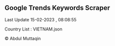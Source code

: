 

## Google Trends Keywords Scraper 
 
Last Update 15-02-2023 , 08:08:55

Country List :
VIETNAM.json



© Abdul Muttaqin 
